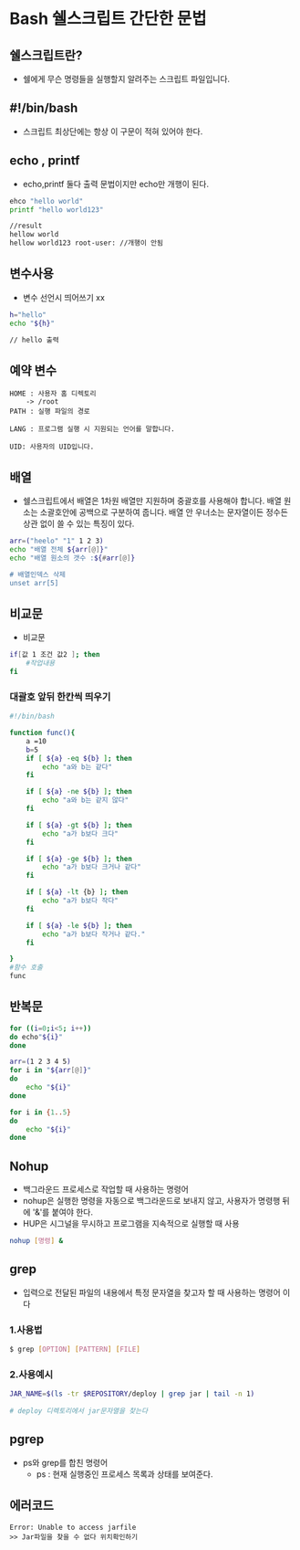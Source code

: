 # Bash 쉘스크립트 간단한 문법

## 쉘스크립트란?
- 쉘에게 무슨 명령들을 실행할지 알려주는 스크립트 파일입니다.



## #!/bin/bash
- 스크립트 최상단에는 항상 이 구문이 적혀 있어야 한다.



## echo , printf
- echo,printf 둘다 출력 문법이지만 echo만 개행이 된다.
```bash
ehco "hello world"
printf "hello world123"

//result
hellow world
hellow world123 root-user: //개행이 안됨
```

## 변수사용
- 변수 선언시 띄어쓰기 xx

```bash
h="hello"
echo "${h}"

// hello 출력
```

## 예약 변수
```
HOME : 사용자 홈 디렉토리  
    -> /root
PATH : 실행 파일의 경로 

LANG : 프로그램 실행 시 지원되는 언어를 말합니다.

UID: 사용자의 UID입니다.
```

## 배열
- 쉘스크립트에서 배열은 1차원 배열만 지원하며 중괄호를 사용해야 합니다. 배열 원소는 소괄호안에 공백으로 구분하여 줍니다. 배열 안 우너소는 문자열이든 정수든 상관 없이 쓸 수 있는 특징이 있다.

```bash
arr=("heelo" "1" 1 2 3)
echo "배열 전체 ${arr[@]}"
echo "배열 원소의 갯수 :${#arr[@]}

# 배열인덱스 삭제 
unset arr[5] 
```

## 비교문
- 비교문
```bash
if[값 1 조건 값2 ]; then
    #작업내용
fi 
```

### 대괄호 앞뒤 한칸씩 띄우기

```bash
#!/bin/bash

function func(){
    a =10
    b=5
    if [ ${a} -eq ${b} ]; then
        echo "a와 b는 같다"
    fi

    if [ ${a} -ne ${b} ]; then
        echo "a와 b는 같지 않다"
    fi

    if [ ${a} -gt ${b} ]; then
        echo "a가 b보다 크다"
    fi

    if [ ${a} -ge ${b} ]; then
        echo "a가 b보다 크거나 같다"
    fi

    if [ ${a} -lt {b} ]; then
        echo "a가 b보다 작다"
    fi

    if [ ${a} -le ${b} ]; then
        echo "a가 b보다 작거나 같다."
    fi

}
#함수 호출
func  
```


## 반복문

```bash
for ((i=0;i<5; i++))
do echo"${i}"
done

arr=(1 2 3 4 5)
for i in "${arr[@]}"
do
    echo "${i}"
done

for i in {1..5}
do
    echo "${i}"
done
```




## Nohup
- 백그라운드 프로세스로 작업할 때 사용하는 명령어
- nohup은 실행한 명령을 자동으로 백그라운드로 보내지 않고, 사용자가 명령행 뒤에 '&'를 붙여야 한다.
- HUP은 시그널을 무시하고 프로그램을 지속적으로 실행할 때 사용

```bash
nohup [명령] & 
```


## grep 
- 입력으로 전달된 파일의 내용에서 특정 문자열을 찾고자 할 때 사용하는 명령어 이다
### 1.사용법
```bash
$ grep [OPTION] [PATTERN] [FILE]
```

### 2.사용예시
```bash
JAR_NAME=$(ls -tr $REPOSITORY/deploy | grep jar | tail -n 1)
 
# deploy 디렉토리에서 jar문자열을 찾는다
```


## pgrep 

- ps와 grep를 합친 명령어
    - ps : 현재 실행중인 프로세스 목록과 상태를 보여준다.


## 에러코드

```
Error: Unable to access jarfile
>> Jar파일을 찾을 수 없다 위치확인하기
```